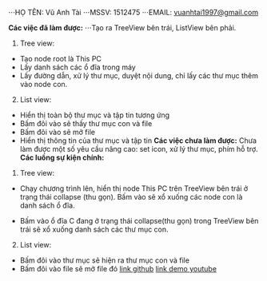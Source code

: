 ⋅⋅⋅﻿HỌ TÊN: Vũ Anh Tài
⋅⋅⋅MSSV: 1512475
⋅⋅⋅EMAIL: vuanhtai1997@gmail.com

**Các việc đã làm được:**
⋅⋅⋅Tạo ra TreeView bên trái, ListView bên phải. 
1. Tree view:
- Tạo node root là This PC
- Lấy danh sách các ổ đĩa trong máy
- Lấy đường dẫn, xử lý thư mục, duyệt nội dung, chỉ lấy các thư mục thêm vào node con.
2. List view:
- Hiển thị toàn bộ thư mục và tập tin tương ứng
- Bấm đôi vào sẽ thấy thư mục con và file
- Bấm đôi vào sẽ mở file
- Hiển thị thông tin của thư mục và tập tin
**Các việc chưa làm được:**
 Chưa làm được một số yêu cầu nâng cao: set icon, xử lý thư mục, phím hỗ trợ.
**Các luồng sự kiện chính:**
1. Tree view:
- Chạy chương trình lên, hiển thị node This PC trên TreeView bên trái ở trạng thái collapse (thu gọn). Bấm vào sẽ xổ xuống các node con là danh sách ổ đĩa.

- Bấm vào ổ đĩa C đang ở trạng thái collapse(thu gọn) trong TreeView bên trái sẽ xổ xuống danh sách các thư mục con.
2. List view:
- Bấm đôi vào thư mục sẽ hiện ra thư mục con và file
- Bấm đôi vào file sẽ mở file đó
[link github](https://github.com/VuAnhTai/1512475_Explorer.git)
[link demo youtube](https://www.youtube.com/watch?v=BqsU3f6_Sd8&t=9s)
